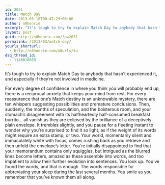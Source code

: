 ```yaml
---
id: 2051
title: Match Day
date: 2013-03-18T00:47:29+00:00
author: n8henrie
excerpt: "It's tough to try to explain Match Day to anybody that hasn't experienced it, and especially if they're involved in medicine."
layout: post
guid: http://n8henrie.com/?p=2051
permalink: /2013/03/match-day/
yourls_shorturl:
  - http://n8henrie.com/n8urls/4u
dsq_thread_id:
  - 1146018080
---
```

It&#8217;s tough to try to explain Match Day to anybody that hasn&#8217;t experienced it, and especially if they&#8217;re not involved in medicine. <!--more-->

For every degree of confidence in where you think you will probably end up, there is a reciprocal anxiety that keeps your mind from rest. For every reassurance that one&#8217;s Match destiny is an unknowable mystery, there are ten whispers suggesting possibilities and premature conclusions. Then, suddenly, the months of speculation, and the boisterous room, and your stomach&#8217;s disagreement with its halfheartedly half-consumed breakfast burrito&#8230; all vanish as they are eclipsed by the brilliance of a deceptively plain envelope. It trembles slightly, and you pause for a fleeting instant to wonder why you&#8217;re surprised to find it so light, as if the weight of its words might require an extra stamp, or two. Your world, momentarily silent and immaculately white with focus, comes rushing back as you retrieve and then unfold the envelope&#8217;s letter. You&#8217;re initially disappointed to find that your memorandum contains only squiggles, but intrigued as the blurred lines become letters, amazed as these assemble into words, and too impatient to allow their further evolution into sentences. You look up. You&#8217;ve found the words, and that is enough. The words responsible for abbreviating your sleep during the last several months. You smile as you remember that you&#8217;ve known them all along.